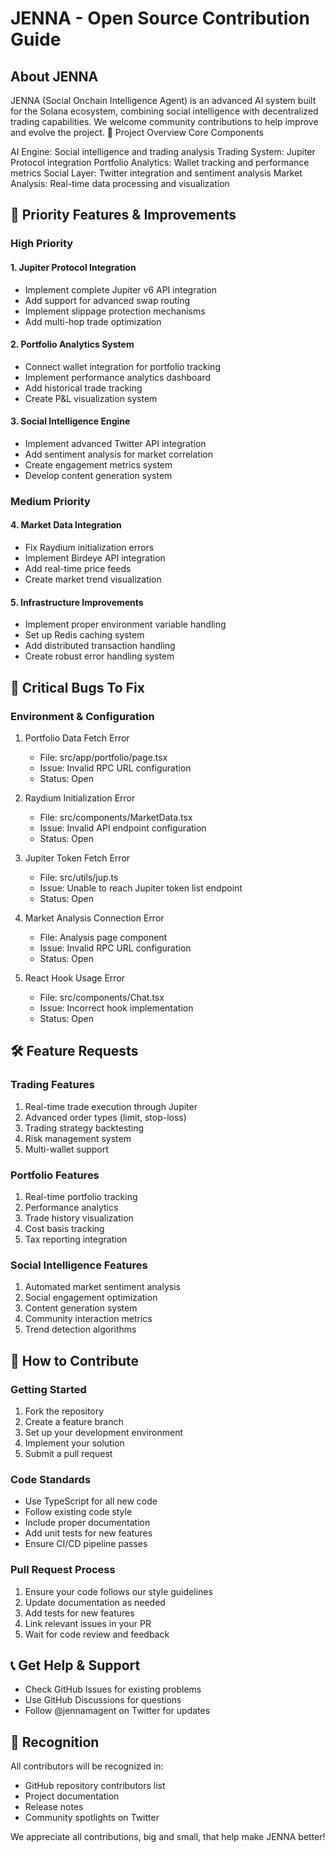 # JENNA - Open Source Contribution Guide

## About JENNA
JENNA (Social Onchain Intelligence Agent) is an advanced AI system built for the Solana ecosystem, combining social intelligence with decentralized trading capabilities. We welcome community contributions to help improve and evolve the project.
🌟 Project Overview
Core Components

AI Engine: Social intelligence and trading analysis
Trading System: Jupiter Protocol integration
Portfolio Analytics: Wallet tracking and performance metrics
Social Layer: Twitter integration and sentiment analysis
Market Analysis: Real-time data processing and visualization
## 🎯 Priority Features & Improvements

### High Priority

#### 1. Jupiter Protocol Integration
- Implement complete Jupiter v6 API integration
- Add support for advanced swap routing
- Implement slippage protection mechanisms
- Add multi-hop trade optimization

#### 2. Portfolio Analytics System
- Connect wallet integration for portfolio tracking
- Implement performance analytics dashboard
- Add historical trade tracking
- Create P&L visualization system

#### 3. Social Intelligence Engine
- Implement advanced Twitter API integration
- Add sentiment analysis for market correlation
- Create engagement metrics system
- Develop content generation system

### Medium Priority

#### 4. Market Data Integration
- Fix Raydium initialization errors
- Implement Birdeye API integration
- Add real-time price feeds
- Create market trend visualization

#### 5. Infrastructure Improvements
- Implement proper environment variable handling
- Set up Redis caching system
- Add distributed transaction handling
- Create robust error handling system

## 🐛 Critical Bugs To Fix

### Environment & Configuration
1. Portfolio Data Fetch Error
   - File: src/app/portfolio/page.tsx
   - Issue: Invalid RPC URL configuration
   - Status: Open

2. Raydium Initialization Error
   - File: src/components/MarketData.tsx
   - Issue: Invalid API endpoint configuration
   - Status: Open

3. Jupiter Token Fetch Error
   - File: src/utils/jup.ts
   - Issue: Unable to reach Jupiter token list endpoint
   - Status: Open

4. Market Analysis Connection Error
   - File: Analysis page component
   - Issue: Invalid RPC URL configuration
   - Status: Open

5. React Hook Usage Error
   - File: src/components/Chat.tsx
   - Issue: Incorrect hook implementation
   - Status: Open

## 🛠️ Feature Requests

### Trading Features
1. Real-time trade execution through Jupiter
2. Advanced order types (limit, stop-loss)
3. Trading strategy backtesting
4. Risk management system
5. Multi-wallet support

### Portfolio Features
1. Real-time portfolio tracking
2. Performance analytics
3. Trade history visualization
4. Cost basis tracking
5. Tax reporting integration

### Social Intelligence Features
1. Automated market sentiment analysis
2. Social engagement optimization
3. Content generation system
4. Community interaction metrics
5. Trend detection algorithms

## 📝 How to Contribute

### Getting Started
1. Fork the repository
2. Create a feature branch
3. Set up your development environment
4. Implement your solution
5. Submit a pull request


### Code Standards
- Use TypeScript for all new code
- Follow existing code style
- Include proper documentation
- Add unit tests for new features
- Ensure CI/CD pipeline passes

### Pull Request Process
1. Ensure your code follows our style guidelines
2. Update documentation as needed
3. Add tests for new features
4. Link relevant issues in your PR
5. Wait for code review and feedback

## 📞 Get Help & Support
- Check GitHub Issues for existing problems
- Use GitHub Discussions for questions
- Follow @jennamagent on Twitter for updates

## 👥 Recognition
All contributors will be recognized in:
- GitHub repository contributors list
- Project documentation
- Release notes
- Community spotlights on Twitter

We appreciate all contributions, big and small, that help make JENNA better!
